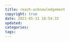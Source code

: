 ```yaml
---
title: reach-acknowledgement
copyright: true
date: 2021-05-31 18:54:33
updated:
categories:
tags:
---
```

